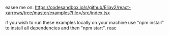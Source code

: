 easee me on:
https://codesandbox.io/s/github/Eliav2/react-xarrows/tree/master/examples?file=/src/index.tsx

if you wish to run these examples locally on your machine use "npm install" to install all dependencies and then "npm start".
reac